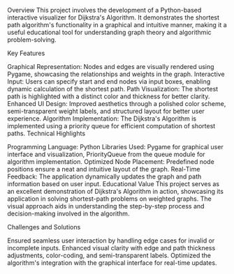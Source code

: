 Overview
This project involves the development of a Python-based interactive visualizer for Dijkstra's Algorithm. It demonstrates the shortest path algorithm's functionality in a graphical and intuitive manner, making it a useful educational tool for understanding graph theory and algorithmic problem-solving.

Key Features

Graphical Representation: Nodes and edges are visually rendered using Pygame, showcasing the relationships and weights in the graph.
Interactive Input: Users can specify start and end nodes via input boxes, enabling dynamic calculation of the shortest path.
Path Visualization: The shortest path is highlighted with a distinct color and thickness for better clarity.
Enhanced UI Design: Improved aesthetics through a polished color scheme, semi-transparent weight labels, and structured layout for better user experience.
Algorithm Implementation: The Dijkstra's Algorithm is implemented using a priority queue for efficient computation of shortest paths.
Technical Highlights

Programming Language: Python
Libraries Used: Pygame for graphical user interface and visualization, PriorityQueue from the queue module for algorithm implementation.
Optimized Node Placement: Predefined node positions ensure a neat and intuitive layout of the graph.
Real-Time Feedback: The application dynamically updates the graph and path information based on user input.
Educational Value
This project serves as an excellent demonstration of Dijkstra's Algorithm in action, showcasing its application in solving shortest-path problems on weighted graphs. The visual approach aids in understanding the step-by-step process and decision-making involved in the algorithm.

Challenges and Solutions

Ensured seamless user interaction by handling edge cases for invalid or incomplete inputs.
Enhanced visual clarity with edge and path thickness adjustments, color-coding, and semi-transparent labels.
Optimized the algorithm's integration with the graphical interface for real-time updates.
